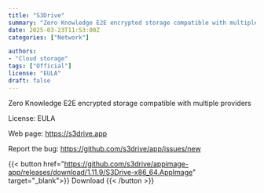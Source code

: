 ```yaml
---
title: "S3Drive"
summary: "Zero Knowledge E2E encrypted storage compatible with multiple providers"
date: 2025-03-23T11:53:00Z
categories: ["Network"]

authors:
- "Cloud storage"
tags: ["Official"]
license: "EULA"
draft: false
---
```


Zero Knowledge E2E encrypted storage compatible with multiple providers

License: EULA

Web page: <https://s3drive.app>

Report the bug: <https://github.com/s3drive/app/issues/new>

{{< button href="https://github.com/s3drive/appimage-app/releases/download/1.11.9/S3Drive-x86_64.AppImage" target="_blank">}}
Download
{{< /button >}}